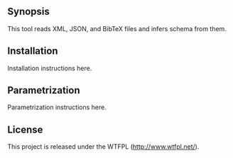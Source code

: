 ## Synopsis

This tool reads XML, JSON, and BibTeX files and infers schema from them.

## Installation

Installation instructions here.

## Parametrization

Parametrization instructions here.

## License

This project is released under the WTFPL (http://www.wtfpl.net/).